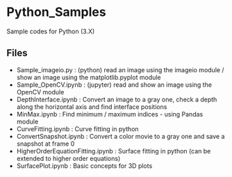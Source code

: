 # Python_Samples
Sample codes for Python (3.X)

## Files
 - Sample_imageio.py   : (python) read an image using the imageio module / show an image using the matplotlib.pyplot module
 - Sample_OpenCV.ipynb  : (jupyter) read and show an image using the OpenCV module
 - DepthInterface.ipynb : Convert an image to a gray one, check a depth along the horizontal axis and find interface positions
 - MinMax.ipynb : Find minimum / maximum indices - using Pandas module
 - CurveFitting.ipynb : Curve fitting in python
 - ConvertSnapshot.ipynb : Convert a color movie to a gray one and save a snapshot at frame 0
 - HigherOrderEquationFitting.ipynb : Surface fitting in python (can be extended to higher order equations)
 - SurfacePlot.ipynb : Basic concepts for 3D plots
